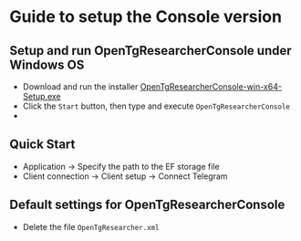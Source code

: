 # Guide to setup the Console version

## Setup and run OpenTgResearcherConsole under Windows OS
- Download and run the installer [OpenTgResearcherConsole-win-x64-Setup.exe](https://github.com/DamianMorozov/OpenTgResearcher/releases)
- Click the `Start` button, then type and execute `OpenTgResearcherConsole`
- 
## Quick Start
- Application -> Specify the path to the EF storage file
- Client connection -> Client setup -> Connect Telegram

## Default settings for OpenTgResearcherConsole
- Delete the file `OpenTgResearcher.xml`
